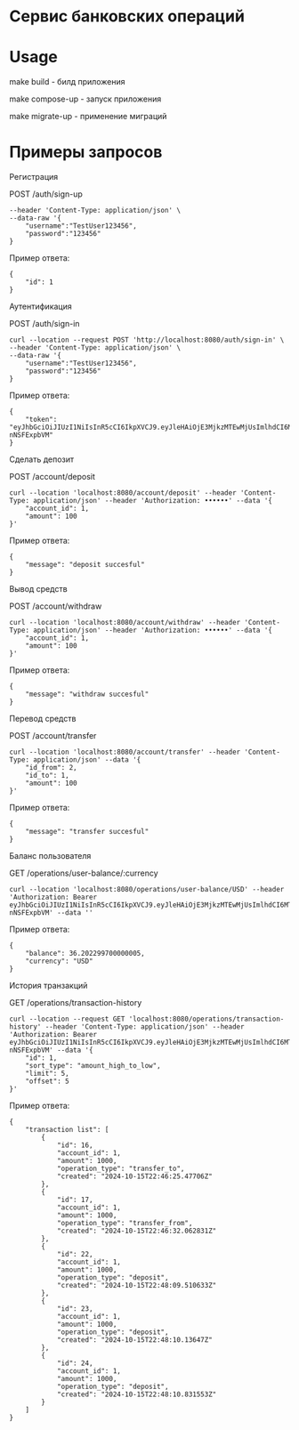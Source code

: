 # Сервис банковских операций

# Usage

make build - билд приложения

make compose-up - запуск приложения

make migrate-up - применение миграций

# Примеры запросов

Регистрация

POST   /auth/sign-up
```curl --location --request POST 'http://localhost:8080/auth/sign-up' \
--header 'Content-Type: application/json' \
--data-raw '{
    "username":"TestUser123456",
    "password":"123456"
}
```
Пример ответа:
```
{
    "id": 1
}
```
Аутентификация

POST   /auth/sign-in
```
curl --location --request POST 'http://localhost:8080/auth/sign-in' \
--header 'Content-Type: application/json' \
--data-raw '{
    "username":"TestUser123456",
    "password":"123456"
}
```
Пример ответа:
```
{
    "token": "eyJhbGciOiJIUzI1NiIsInR5cCI6IkpXVCJ9.eyJleHAiOjE3MjkzMTEwMjUsImlhdCI6MTcyOTI2NzgyNSwidXNlcl9pZCI6MX0.MxUvy0xQzPqtCUNQR2B7zBE3KS5JZrWd-nNSFExpbVM"
}
```
Сделать депозит

POST   /account/deposit
```
curl --location 'localhost:8080/account/deposit' --header 'Content-Type: application/json' --header 'Authorization: ••••••' --data '{
    "account_id": 1,
    "amount": 100
}'
```
Пример ответа:
```
{
    "message": "deposit succesful"
}
```
Вывод средств

POST   /account/withdraw
```
curl --location 'localhost:8080/account/withdraw' --header 'Content-Type: application/json' --header 'Authorization: ••••••' --data '{
    "account_id": 1,
    "amount": 100
}'
```
Пример ответа:
```
{
    "message": "withdraw succesful"
}
```
Перевод средств

POST   /account/transfer
```
curl --location 'localhost:8080/account/transfer' --header 'Content-Type: application/json' --data '{
    "id_from": 2,
    "id_to": 1,
    "amount": 100
}'
```
Пример ответа:
```
{
    "message": "transfer succesful"
}
```
Баланс пользователя

GET    /operations/user-balance/:currency
```
curl --location 'localhost:8080/operations/user-balance/USD' --header 'Authorization: Bearer eyJhbGciOiJIUzI1NiIsInR5cCI6IkpXVCJ9.eyJleHAiOjE3MjkzMTEwMjUsImlhdCI6MTcyOTI2NzgyNSwidXNlcl9pZCI6MX0.MxUvy0xQzPqtCUNQR2B7zBE3KS5JZrWd-nNSFExpbVM' --data ''
```
Пример ответа:
```
{
    "balance": 36.202299700000005,
    "currency": "USD"
}
```
История транзакций

GET    /operations/transaction-history
```
curl --location --request GET 'localhost:8080/operations/transaction-history' --header 'Content-Type: application/json' --header 'Authorization: Bearer eyJhbGciOiJIUzI1NiIsInR5cCI6IkpXVCJ9.eyJleHAiOjE3MjkzMTEwMjUsImlhdCI6MTcyOTI2NzgyNSwidXNlcl9pZCI6MX0.MxUvy0xQzPqtCUNQR2B7zBE3KS5JZrWd-nNSFExpbVM' --data '{
    "id": 1,
    "sort_type": "amount_high_to_low",
    "limit": 5,
    "offset": 5
}'
```
Пример ответа:
```
{
    "transaction list": [
        {
            "id": 16,
            "account_id": 1,
            "amount": 1000,
            "operation_type": "transfer_to",
            "created": "2024-10-15T22:46:25.47706Z"
        },
        {
            "id": 17,
            "account_id": 1,
            "amount": 1000,
            "operation_type": "transfer_from",
            "created": "2024-10-15T22:46:32.062831Z"
        },
        {
            "id": 22,
            "account_id": 1,
            "amount": 1000,
            "operation_type": "deposit",
            "created": "2024-10-15T22:48:09.510633Z"
        },
        {
            "id": 23,
            "account_id": 1,
            "amount": 1000,
            "operation_type": "deposit",
            "created": "2024-10-15T22:48:10.13647Z"
        },
        {
            "id": 24,
            "account_id": 1,
            "amount": 1000,
            "operation_type": "deposit",
            "created": "2024-10-15T22:48:10.831553Z"
        }
    ]
}
```
